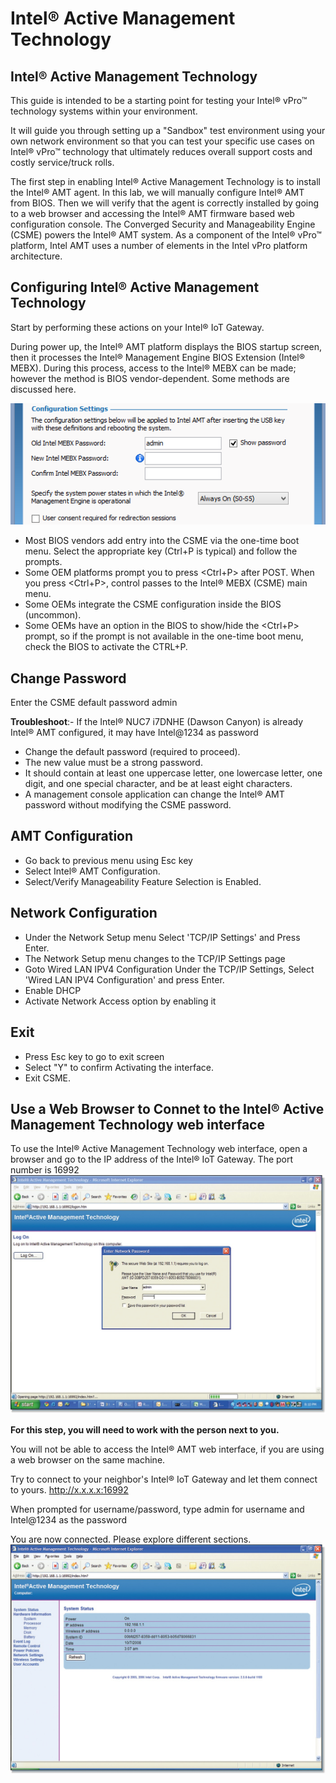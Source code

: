 # Intel® Active Management Technology



 ## Intel® Active Management Technology

This guide is intended to be a starting point for testing your Intel® vPro™ technology systems within your environment.

It will guide you through setting up a "Sandbox" test environment using your own network environment so that you can test your specific use cases on Intel® vPro™ technology that ultimately reduces overall support costs and costly service/truck rolls.

The first step in enabling Intel® Active Management Technology is to install the Intel® AMT agent. In this lab, we will manually configure Intel® AMT from BIOS. Then we will verify that the agent is correctly installed by going to a web browser and accessing the Intel® AMT firmware based web configuration console. The Converged Security and Manageability Engine (CSME) powers the Intel® AMT system. As a component of the Intel® vPro™ platform, Intel AMT uses a number of elements in the Intel vPro platform architecture.
## Configuring Intel® Active Management Technology

Start by performing these actions on your Intel® IoT Gateway.

During power up, the Intel® AMT platform displays the BIOS startup screen, then it processes the Intel® Management Engine BIOS Extension  (Intel® MEBX). During this process, access to the Intel® MEBX can be made; however the method is BIOS vendor-dependent. Some methods are discussed here.

![](images/AMT010.png)
*   Most BIOS vendors add entry into the CSME via the one-time boot menu. Select the appropriate key (Ctrl+P is typical) and follow the prompts.
*   Some OEM platforms prompt you to press <Ctrl+P> after POST. When you press <Ctrl+P>, control passes to the Intel® MEBX (CSME) main menu.
*   Some OEMs integrate the CSME configuration inside the BIOS (uncommon).
*   Some OEMs have an option in the BIOS to show/hide the <Ctrl+P> prompt, so if the prompt is not available in the one-time boot menu, check the BIOS to activate the CTRL+P.

## Change Password
Enter the CSME default password admin

**Troubleshoot**:- If the Intel® NUC7 i7DNHE (Dawson Canyon) is already Intel® AMT configured, it may have Intel@1234 as password

*   Change the default password (required to proceed).
*   The new value must be a strong password.
*   It should contain at least one uppercase letter, one lowercase letter, one digit, and one special character, and be at least eight characters.
*   A management console application can change the Intel® AMT password without modifying the CSME password.

## AMT Configuration
*   Go back to previous menu using Esc key
*   Select Intel® AMT Configuration.
*   Select/Verify Manageability Feature Selection is Enabled.

## Network Configuration
*   Under the Network Setup menu Select 'TCP/IP Settings' and Press Enter.
*   The Network Setup menu changes to the TCP/IP Settings page
*   Goto Wired LAN IPV4 Configuration Under the TCP/IP Settings, Select 'Wired LAN IPV4 Configuration' and press Enter.
*   Enable DHCP
*   Activate Network Access option by enabling it

## Exit
*   Press Esc key to go to exit screen
*   Select "Y" to confirm Activating the interface.
*   Exit CSME.

## Use a Web Browser to Connet to the Intel® Active Management Technology web interface

To use the Intel® Active Management Technology web interface, open a browser and go to the IP address of the Intel® IoT Gateway. The port number is 16992
![](images/002-Intel-AMT-Web-Browser-Login-Screen.jpg)


**For this step, you will need to work with the person next to you.**

You will not be able to access the Intel® AMT web interface, if you are using a web browser on the same machine.

Try to connect to your neighbor's Intel® IoT Gateway and let them connect to yours. http://x.x.x.x:16992

When prompted for username/password, type admin for username and Intel@1234 as the password

You are now connected. Please explore different sections.
![](images/003-Intel-AMT-Web-Browser-Screen.jpg)
